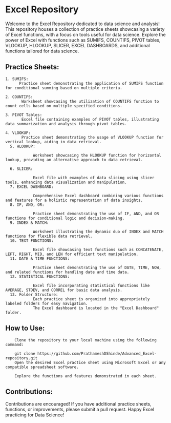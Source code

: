  # Excel Repository
Welcome to the Excel Repository dedicated to data science and analysis! This repository houses a collection of practice sheets showcasing a variety of Excel functions, with a focus on tools useful for data science. Explore the power of Excel with functions such as SUMIFS, COUNTIFS, PIVOT tables, VLOOKUP, HLOOKUP, SLICER, EXCEL DASHBOARDS, and additional functions tailored for data science.

## Practice Sheets:
    1. SUMIFS:
          Practice sheet demonstrating the application of SUMIFS function for conditional summing based on multiple criteria.
          
    2. COUNTIFS:
           Worksheet showcasing the utilization of COUNTIFS function to count cells based on multiple specified conditions.
           
    3. PIVOT Tables:
           Excel file containing examples of PIVOT tables, illustrating data summarization and analysis through pivot tables.
           
    4. VLOOKUP:
           Practice sheet demonstrating the usage of VLOOKUP function for vertical lookup, aiding in data retrieval.
      5. HLOOKUP:

                Worksheet showcasing the HLOOKUP function for horizontal lookup, providing an alternative approach to data retrieval.
                
      6. SLICER:

                Excel file with examples of data slicing using slicer tools, enhancing data visualization and manipulation.
      7. EXCEL DASHBOARD:

                Comprehensive Excel dashboard combining various functions and features for a holistic representation of data insights.
      8. IF, AND, OR:

                Practice sheet demonstrating the use of IF, AND, and OR functions for conditional logic and decision-making.
      9. INDEX & MATCH:

                Worksheet illustrating the dynamic duo of INDEX and MATCH functions for flexible data retrieval.
      10. TEXT FUNCTIONS:

                Excel file showcasing text functions such as CONCATENATE, LEFT, RIGHT, MID, and LEN for efficient text manipulation.
      11. DATE & TIME FUNCTIONS:

                Practice sheet demonstrating the use of DATE, TIME, NOW, and related functions for handling date and time data.
      12. STATISTICAL FUNCTIONS:

                Excel file incorporating statistical functions like AVERAGE, STDEV, and CORREL for basic data analysis.
      13. Folder Structure:
                Each practice sheet is organized into appropriately labeled folders for easy navigation.
                The Excel dashboard is located in the "Excel Dashboard" folder.
## How to Use:
        Clone the repository to your local machine using the following command:

        git clone https://github.com/PrathameshDShinde/Advanced_Excel-repository.git
        Open the desired Excel practice sheet using Microsoft Excel or any compatible spreadsheet software.

        Explore the functions and features demonstrated in each sheet.

## Contributions:
Contributions are encouraged! If you have additional practice sheets, functions, or improvements, please submit a pull request.
Happy Excel practicing for Data Science!
